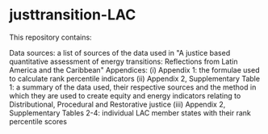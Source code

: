 # justtransition-LAC

This repository contains:

Data sources: a list of sources of the data used in "A justice based quantitative assessment of energy transitions: Reflections from Latin America and the Caribbean"
Appendices: (i) Appendix 1: the formulae used to calculate rank percentile indicators (ii) Appendix 2, Supplementary Table 1: a summary of the data used, their respective sources and the method in which they are used to create equity and energy indicators relating to Distributional, Procedural and Restorative justice (iii) Appendix 2, Supplementary Tables 2-4: individual LAC member states with their rank percentile scores

